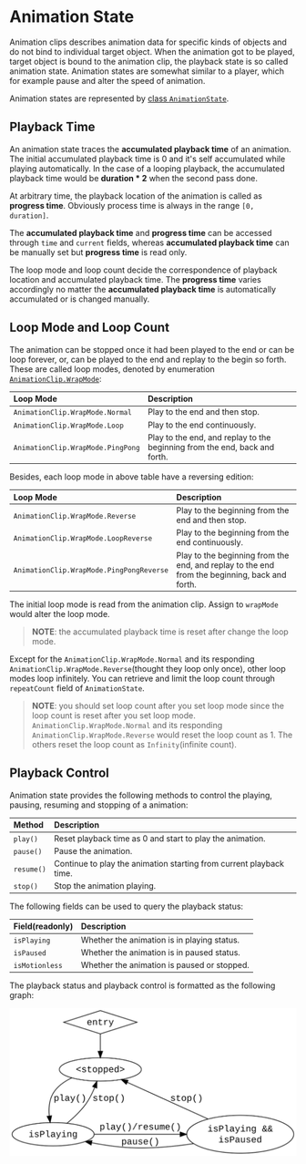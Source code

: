 
# Animation State

Animation clips describes animation data for specific kinds of objects and do not bind to individual target object. When the animation got to be played, target object is bound to the animation clip, the playback state is so called animation state. Animation states are somewhat similar to a player, which for example pause and alter the speed of animation.

Animation states are represented by [class `AnimationState`](https://docs.cocos.com/creator/3.0/api/en/classes/animation.animationstate-1.html).

## Playback Time

An animation state traces the **accumulated playback time** of an animation. The initial accumulated playback time is 0 and it's self accumulated while playing automatically. In the case of a looping playback, the accumulated playback time would be **duration * 2** when the second pass done.

At arbitrary time, the playback location of the animation is called as **progress time**. Obviously process time is always in the range `[0, duration]`.

The **accumulated playback time** and **progress time** can be accessed through `time` and `current` fields, whereas **accumulated playback time** can be manually set but **progress time** is read only.

The loop mode and loop count decide the correspondence of playback location and accumulated playback time. The **progress time** varies accordingly no matter the **accumulated playback time** is automatically accumulated or is changed manually.

## Loop Mode and Loop Count

The animation can be stopped once it had been played to the end or can be loop forever, or, can be played to the end and replay to the begin so forth. These are called loop modes, denoted by enumeration [`AnimationClip.WrapMode`](https://docs.cocos.com/creator/3.0/api/en/enums/animation.wrapmode.html):

| Loop Mode | Description |
| :--- | :--- |
| `AnimationClip.WrapMode.Normal`  | Play to the end and then stop. |
| `AnimationClip.WrapMode.Loop`    | Play to the end continuously. |
| `AnimationClip.WrapMode.PingPong` | Play to the end, and replay to the beginning from the end, back and forth. |

Besides, each loop mode in above table have a reversing edition:

| Loop Mode | Description |
| :--- | :--- |
| `AnimationClip.WrapMode.Reverse`  | Play to the beginning from the end and then stop. |
| `AnimationClip.WrapMode.LoopReverse`    | Play to the beginning from the end continuously. |
| `AnimationClip.WrapMode.PingPongReverse` | Play to the beginning from the end, and replay to the end from the beginning, back and forth. |

The initial loop mode is read from the animation clip. Assign to `wrapMode` would alter the loop mode.

> **NOTE**: the accumulated playback time is reset after change the loop mode.

Except for the `AnimationClip.WrapMode.Normal` and its responding `AnimationClip.WrapMode.Reverse`(thought they loop only once), other loop modes loop infinitely. You can retrieve and limit the loop count through `repeatCount` field of `AnimationState`.

> **NOTE**: you should set loop count after you set loop mode since the loop count is reset after you set loop mode. `AnimationClip.WrapMode.Normal` and its responding `AnimationClip.WrapMode.Reverse` would reset the loop count as 1. The others reset the loop count as `Infinity`(infinite count).

## Playback Control

Animation state provides the following methods to control the playing, pausing, resuming and stopping of a animation:

| Method | Description |
| :--- | :--- |
| `play()`  | Reset playback time as 0 and start to play the animation. |
| `pause()`    | Pause the animation. |
| `resume()` | Continue to play the animation starting from current playback time. |
| `stop()` | Stop the animation playing. |

The following fields can be used to query the playback status:

| Field(readonly) | Description |
| :--- | :--- |
| `isPlaying`  | Whether the animation is in playing status. |
| `isPaused`    | Whether the animation is in paused status. |
| `isMotionless` | Whether the animation is paused or stopped. |

The playback status and playback control is formatted as the following graph:

![Playback control](./playback-control.svg)
